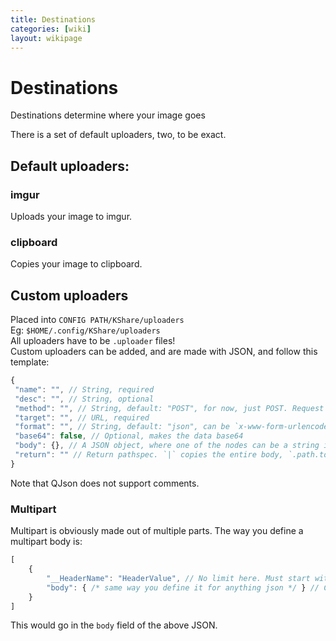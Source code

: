 ```yaml
---
title: Destinations
categories: [wiki]
layout: wikipage
---
```

# Destinations
Destinations determine where your image goes

There is a set of default uploaders, two, to be exact.
## Default uploaders:
### imgur
Uploads your image to imgur.
### clipboard
Copies your image to clipboard.

## Custom uploaders
Placed into `CONFIG PATH/KShare/uploaders`  
Eg: `$HOME/.config/KShare/uploaders`  
All uploaders have to be `.uploader` files!  
Custom uploaders can be added, and are made with JSON, and follow this template:
```js
{
 "name": "", // String, required
 "desc": "", // String, optional
 "method": "", // String, default: "POST", for now, just POST. Request more if you need them
 "target": "", // URL, required
 "format": "", // String, default: "json", can be `x-www-form-urlencoded` or `json` or `multipart-form-data`. Setting to `PLAIN` will make the body ignored and only the image sent.
 "base64": false, // Optional, makes the data base64
 "body": {}, // A JSON object, where one of the nodes can be a string in the format `/ANYTHING/`. In `ANYTHING`, `%contenttype` is replaced with the image type and `%imagedata` is replaced with the image encoded with `imageformat`. Unless you use multipart, see below
 "return": "" // Return pathspec. `|` copies the entire body, `.path.to.node` copies the value of the node. The dot IS IMPORTANT. Without it, nothing happens. If one of the nodes is not a string, the string is copied, if one is an object, recursion continues, if one is null, nothing is copied, otherwise the node is JSON stringified. Only supports JSON for now. 
}
```
Note that QJson does not support comments.
### Multipart
Multipart is obviously made out of multiple parts. The way you define a multipart body is:
```js
[
    {
        "__HeaderName": "HeaderValue", // No limit here. Must start with __, which is removed later.
        "body": { /* same way you define it for anything json */ } // Can be string. Strings matching `/.../` are processed same way as in a json field.
    }
]
```
This would go in the `body` field of the above JSON.
